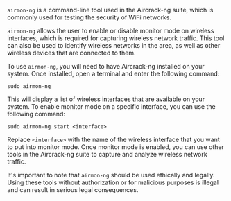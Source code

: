 `airmon-ng` is a command-line tool used in the Aircrack-ng suite, which is commonly used for testing the security of WiFi networks.

`airmon-ng` allows the user to enable or disable monitor mode on wireless interfaces, which is required for capturing wireless network traffic. This tool can also be used to identify wireless networks in the area, as well as other wireless devices that are connected to them.

To use `airmon-ng`, you will need to have Aircrack-ng installed on your system. Once installed, open a terminal and enter the following command:

```
sudo airmon-ng
```

This will display a list of wireless interfaces that are available on your system. To enable monitor mode on a specific interface, you can use the following command:

```
sudo airmon-ng start <interface>
```

Replace `<interface>` with the name of the wireless interface that you want to put into monitor mode. Once monitor mode is enabled, you can use other tools in the Aircrack-ng suite to capture and analyze wireless network traffic.

It's important to note that `airmon-ng` should be used ethically and legally. Using these tools without authorization or for malicious purposes is illegal and can result in serious legal consequences.